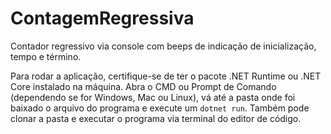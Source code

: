 # ContagemRegressiva
Contador regressivo via console com beeps de indicação de inicialização, tempo e término.

Para rodar a aplicação, certifique-se de ter o pacote .NET Runtime ou .NET Core instalado na máquina.
Abra o CMD ou Prompt de Comando (dependendo se for Windows, Mac ou Linux), vá até a pasta onde foi baixado o arquivo do programa e execute um ```dotnet run```.
Também pode clonar a pasta e executar o programa via terminal do editor de código.
